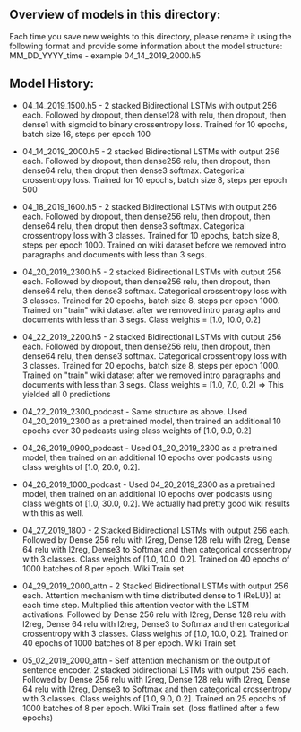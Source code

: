 ## Overview of models in this directory:
Each time you save new weights to this directory, please rename it using the 
following format and provide some information about the model structure:
MM_DD_YYYY_time - example 04_14_2019_2000.h5

## Model History:

* 04_14_2019_1500.h5 - 2 stacked Bidirectional LSTMs with output 256 each.
Followed by dropout, then dense128 with relu, then dropout, then dense1 with
sigmoid to binary crossentropy loss.
Trained for 10 epochs, batch size 16, steps per epoch 100

* 04_14_2019_2000.h5 - 2 stacked Bidirectional LSTMs with output 256 each.
Followed by dropout, then dense256 relu, then dropout, then dense64 relu,
then droput then dense3 softmax. Categorical crossentropy loss.
Trained for 10 epochs, batch size 8, steps per epoch 500

* 04_18_2019_1600.h5 - 2 stacked Bidirectional LSTMs with output 256 each.
Followed by dropout, then dense256 relu, then dropout, then dense64 relu,
then droput then dense3 softmax. Categorical crossentropy loss with 3 classes.
Trained for 10 epochs, batch size 8, steps per epoch 1000. Trained on wiki
dataset before we removed intro paragraphs and documents with less than 3 segs.

* 04_20_2019_2300.h5 - 2 stacked Bidirectional LSTMs with output 256 each.
Followed by dropout, then dense256 relu, then dropout, then dense64 relu, 
then dense3 softmax. Categorical crossentropy loss with 3 classes. 
Trained for 20 epochs, batch size 8, steps per epoch 1000. Trained on "train" wiki
dataset after we removed intro paragraphs and documents with less than 3 segs.
Class weights = [1.0, 10.0, 0.2]

* 04_22_2019_2200.h5 - 2 stacked Bidirectional LSTMs with output 256 each.
Followed by dropout, then dense256 relu, then dropout, then dense64 relu, 
then dense3 softmax. Categorical crossentropy loss with 3 classes. 
Trained for 20 epochs, batch size 8, steps per epoch 1000. Trained on "train" wiki
dataset after we removed intro paragraphs and documents with less than 3 segs.
Class weights = [1.0, 7.0, 0.2] => This yielded all 0 predictions

* 04_22_2019_2300_podcast - Same structure as above. Used 04_20_2019_2300 as a 
pretrained model, then trained an additional 10 epochs over 30 podcasts using
class weights of [1.0, 9.0, 0.2]

* 04_26_2019_0900_podcast - Used 04_20_2019_2300 as a pretrained model, then trained
on an additional 10 epochs over podcasts using class weights of [1.0, 20.0, 0.2].

* 04_26_2019_1000_podcast - Used 04_20_2019_2300 as a pretrained model, then trained
on an additional 10 epochs over podcasts using class weights of [1.0, 30.0, 0.2].
    We actually had pretty good wiki results with this as well.

* 04_27_2019_1800 - 2 Stacked Bidirectional LSTMs with output 256 each. Followed by 
Dense 256 relu with l2reg, Dense 128 relu with l2reg, Dense 64 relu with l2reg, 
Dense3 to Softmax and then categorical crossentropy with 3 classes. Class weights of
[1.0, 10.0, 0.2]. Trained on 40 epochs of 1000 batches of 8 per epoch. Wiki Train set.

* 04_29_2019_2000_attn - 2 Stacked Bidirectional LSTMs with output 256 each. Attention
mechanism with time distributed dense to 1 (ReLU}) at each time step. Multiplied this 
attention vector with the LSTM activations. Followed by Dense 256 relu with l2reg,
Dense 128 relu with l2reg, Dense 64 relu with l2reg, Dense3 to Softmax and then categorical
crossentropy with 3 classes. Class weights of [1.0, 10.0, 0.2]. Trained on 40 epochs of
1000 batches of 8 per epoch. Wiki Train set
    
* 05_02_2019_2000_attn - Self attention mechanism on the output of sentence encoder. 2
stacked bidirectional LSTMs with output 256 each. Followed by Dense 256 relu with l2reg,
Dense 128 relu with l2reg, Dense 64 relu with l2reg, Dense3 to Softmax and then categorical
crossentropy with 3 classes. Class weights of [1.0, 9.0, 0.2]. Trained on 25 epochs of 1000
batches of 8 per epoch. Wiki Train set. (loss flatlined after a few epochs)
